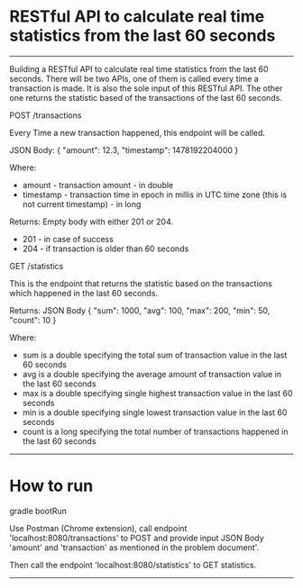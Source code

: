 # RESTful API to calculate real time statistics from the last 60 seconds

-----------------------------------------------------------------------------------------------------------------------------------------------------------------------

Building a RESTful API to calculate real time statistics from the last 60 seconds.
There will be two APIs, one of them is called every time a transaction is made. It is also the sole input of this RESTful API.
The other one returns the statistic based of the transactions of the last 60 seconds.
 
POST /transactions

Every Time a new transaction happened, this endpoint will be called.

JSON Body:
{
"amount": 12.3,
"timestamp": 1478192204000
}

Where:
* amount - transaction amount - in double
* timestamp - transaction time in epoch in millis in UTC time zone (this is not current timestamp) - in long

Returns: 
Empty body with either 201 or 204.
* 201 - in case of success
* 204 - if transaction is older than 60 seconds

GET /statistics

This is the endpoint that returns the statistic based on the transactions which happened in the last 60 seconds.

Returns:
JSON Body
{
"sum": 1000,
"avg": 100,
"max": 200,
"min": 50,
"count": 10
}

Where:
* sum is a double specifying the total sum of transaction value in the last 60 seconds
* avg is a double specifying the average amount of transaction value in the last 60 seconds
* max is a double specifying single highest transaction value in the last 60 seconds
* min is a double specifying single lowest transaction value in the last 60 seconds
* count is a long specifying the total number of transactions happened in the last 60 seconds

-----------------------------------------------------------------------------------------------------------------------------------------------------------------------

# How to run

gradle bootRun

Use Postman (Chrome extension),
call endpoint 'localhost:8080/transactions' to POST and provide input JSON Body 'amount' and 'transaction' as mentioned in the problem document'.

Then call the endpoint 'localhost:8080/statistics' to GET statistics.

-----------------------------------------------------------------------------------------------------------------------------------------------------------------------